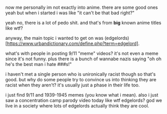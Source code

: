 now me personally im not exactly into anime. there are some good ones yeah but when i started i was like "it can't be that bad right?"

yeah no, there is a lot of pedo shit. and that's from **big** known anime titles like wtf?

anyway, the main topic i wanted to get on was (edgelords)[https://www.urbandictionary.com/define.php?term=edgelord].

what's with people in posting 9/11 "meme" videos? it's not even a meme since it's not funny. plus there is a bunch of wannabe nazis saying "oh oh he's the best man i hate ###s!"

i haven't met a single person who is unironically racist though so that's good. but why do some people try to convince us into thinking they are racist when they aren't? it's usually just a phase in their life too.

i just find 9/11 and 1939-1945 memes (you know what i mean). also i just saw a concentration camp parody video today like wtf edgelords? god we live in a society where lots of edgelords actually think they are cool.
